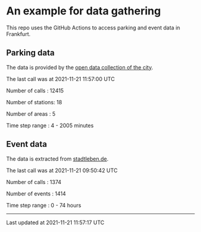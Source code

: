 # An example for data gathering

This repo uses the GitHub Actions to access parking and event data in Frankfurt.

## Parking data
The data is provided by the [open data collection of the city](https://www.offenedaten.frankfurt.de/).

The last call was at 2021-11-21 11:57:00 UTC

Number of calls   : 12415

Number of stations:    18

Number of areas   :     5

Time step range   :     4 -  2005 minutes


## Event data
The data is extracted from [stadtleben.de](https://stadtleben.de/frankfurt/).

The last call was at 2021-11-21 09:50:42 UTC

Number of calls   : 1374

Number of events  : 1414

Time step range   :    0 -   74 hours


----

Last updated at 2021-11-21 11:57:17 UTC
